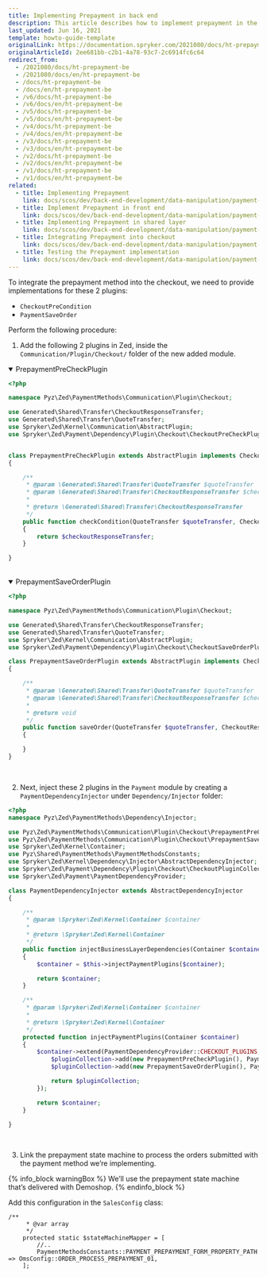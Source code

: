 ```yaml
---
title: Implementing Prepayment in back end
description: This article describes how to implement prepayment in the back end.
last_updated: Jun 16, 2021
template: howto-guide-template
originalLink: https://documentation.spryker.com/2021080/docs/ht-prepayment-be
originalArticleId: 2ee681bb-c2b1-4a78-93c7-2c6914fc6c64
redirect_from:
  - /2021080/docs/ht-prepayment-be
  - /2021080/docs/en/ht-prepayment-be
  - /docs/ht-prepayment-be
  - /docs/en/ht-prepayment-be
  - /v6/docs/ht-prepayment-be
  - /v6/docs/en/ht-prepayment-be
  - /v5/docs/ht-prepayment-be
  - /v5/docs/en/ht-prepayment-be
  - /v4/docs/ht-prepayment-be
  - /v4/docs/en/ht-prepayment-be
  - /v3/docs/ht-prepayment-be
  - /v3/docs/en/ht-prepayment-be
  - /v2/docs/ht-prepayment-be
  - /v2/docs/en/ht-prepayment-be
  - /v1/docs/ht-prepayment-be
  - /v1/docs/en/ht-prepayment-be
related:
  - title: Implementing Prepayment
    link: docs/scos/dev/back-end-development/data-manipulation/payment-methods/prepayment/implementing-prepayment.html
  - title: Implement Prepayment in front end
    link: docs/scos/dev/back-end-development/data-manipulation/payment-methods/prepayment/implement-prepayment-in-front-end.html
  - title: Implementing Prepayment in shared layer
    link: docs/scos/dev/back-end-development/data-manipulation/payment-methods/prepayment/implementing-prepayment-in-shared-layer.html
  - title: Integrating Prepayment into checkout
    link: docs/scos/dev/back-end-development/data-manipulation/payment-methods/prepayment/integrating-prepayment-into-checkout.html
  - title: Testing the Prepayment implementation
    link: docs/scos/dev/back-end-development/data-manipulation/payment-methods/prepayment/testing-the-prepayment-implementation.html
---
```


To integrate the prepayment method into the checkout, we need to provide implementations for these 2 plugins:

* `CheckoutPreCondition`
* `PaymentSaveOrder`

Perform the following procedure:

1. Add the following 2 plugins in Zed, inside the `Communication/Plugin/Checkout/` folder of the new added module.

<details open>
<summary markdown='span'>PrepaymentPreCheckPlugin</summary>

```php
<?php

namespace Pyz\Zed\PaymentMethods\Communication\Plugin\Checkout;

use Generated\Shared\Transfer\CheckoutResponseTransfer;
use Generated\Shared\Transfer\QuoteTransfer;
use Spryker\Zed\Kernel\Communication\AbstractPlugin;
use Spryker\Zed\Payment\Dependency\Plugin\Checkout\CheckoutPreCheckPluginInterface;


class PrepaymentPreCheckPlugin extends AbstractPlugin implements CheckoutPreCheckPluginInterface
{

    /**
     * @param \Generated\Shared\Transfer\QuoteTransfer $quoteTransfer
     * @param \Generated\Shared\Transfer\CheckoutResponseTransfer $checkoutResponseTransfer
     *
     * @return \Generated\Shared\Transfer\CheckoutResponseTransfer
     */
    public function checkCondition(QuoteTransfer $quoteTransfer, CheckoutResponseTransfer $checkoutResponseTransfer)
    {
        return $checkoutResponseTransfer;
    }

}
```

<br>
</details>

<details open>
<summary markdown='span'>PrepaymentSaveOrderPlugin</summary>

```php
<?php

namespace Pyz\Zed\PaymentMethods\Communication\Plugin\Checkout;

use Generated\Shared\Transfer\CheckoutResponseTransfer;
use Generated\Shared\Transfer\QuoteTransfer;
use Spryker\Zed\Kernel\Communication\AbstractPlugin;
use Spryker\Zed\Payment\Dependency\Plugin\Checkout\CheckoutSaveOrderPluginInterface;

class PrepaymentSaveOrderPlugin extends AbstractPlugin implements CheckoutSaveOrderPluginInterface
{

    /**
     * @param \Generated\Shared\Transfer\QuoteTransfer $quoteTransfer
     * @param \Generated\Shared\Transfer\CheckoutResponseTransfer $checkoutResponseTransfer
     *
     * @return void
     */
    public function saveOrder(QuoteTransfer $quoteTransfer, CheckoutResponseTransfer $checkoutResponseTransfer)
    {

    }
}
```

<br>
</details>

2. Next, inject these 2 plugins in the `Payment` module by creating a `PaymentDependencyInjector` under `Dependency/Injector` folder:

```php
<?php
namespace Pyz\Zed\PaymentMethods\Dependency\Injector;

use Pyz\Zed\PaymentMethods\Communication\Plugin\Checkout\PrepaymentPreCheckPlugin;
use Pyz\Zed\PaymentMethods\Communication\Plugin\Checkout\PrepaymentSaveOrderPlugin;
use Spryker\Zed\Kernel\Container;
use Pyz\Shared\PaymentMethods\PaymentMethodsConstants;
use Spryker\Zed\Kernel\Dependency\Injector\AbstractDependencyInjector;
use Spryker\Zed\Payment\Dependency\Plugin\Checkout\CheckoutPluginCollection;
use Spryker\Zed\Payment\PaymentDependencyProvider;

class PaymentDependencyInjector extends AbstractDependencyInjector
{

    /**
     * @param \Spryker\Zed\Kernel\Container $container
     *
     * @return \Spryker\Zed\Kernel\Container
     */
    public function injectBusinessLayerDependencies(Container $container)
    {
        $container = $this->injectPaymentPlugins($container);

        return $container;
    }

    /**
     * @param \Spryker\Zed\Kernel\Container $container
     *
     * @return \Spryker\Zed\Kernel\Container
     */
    protected function injectPaymentPlugins(Container $container)
    {
        $container->extend(PaymentDependencyProvider::CHECKOUT_PLUGINS, function (CheckoutPluginCollection $pluginCollection) {
            $pluginCollection->add(new PrepaymentPreCheckPlugin(), PaymentMethodsConstants::PROVIDER, PaymentDependencyProvider::CHECKOUT_PRE_CHECK_PLUGINS);
            $pluginCollection->add(new PrepaymentSaveOrderPlugin(), PaymentMethodsConstants::PROVIDER, PaymentDependencyProvider::CHECKOUT_ORDER_SAVER_PLUGINS);

            return $pluginCollection;
        });

        return $container;
    }

}
```

<br>

3. Link the prepayment state machine to process the orders submitted with the payment method we’re implementing.

{% info_block warningBox %}
We’ll use the prepayment state machine that’s delivered with Demoshop.
{% endinfo_block %}

Add this configuration in the `SalesConfig` class:

```
/**
     * @var array
     */
    protected static $stateMachineMapper = [
        //..
        PaymentMethodsConstants::PAYMENT_PREPAYMENT_FORM_PROPERTY_PATH => OmsConfig::ORDER_PROCESS_PREPAYMENT_01,
    ];
```
